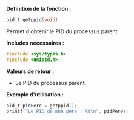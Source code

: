 **Définition de la fonction :**
```c
pid_t getppid(void)
```

Permet d'obtenir le PID du processus parent

**Includes nécessaires :** 
```c
#include <sys/types.h>
#include <unistd.h>
```

**Valeurs de retour :**
- Le PID du processus parent.

**Exemple d'utilisation :**
```c
pid_t pidPere = getppid();
printf("Le PID de mon père : %d\n", pidPere);
```

